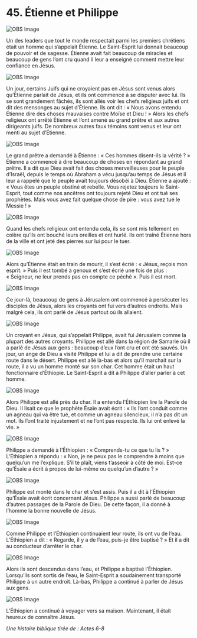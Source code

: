 # 45. Étienne et Philippe

![OBS Image](https://cdn.door43.org/obs/jpg/360px/obs-en-45-01.jpg)

Un des leaders que tout le monde respectait parmi les premiers chrétiens était un homme qui s’appelait Étienne. Le Saint-Esprit lui donnait beaucoup de pouvoir et de sagesse. Étienne avait fait beaucoup de miracles et beaucoup de gens l’ont cru quand il leur a enseigné comment mettre leur confiance en Jésus.

![OBS Image](https://cdn.door43.org/obs/jpg/360px/obs-en-45-02.jpg)

Un jour, certains Juifs qui ne croyaient pas en Jésus sont venus alors qu’Étienne parlait de Jésus, et ils ont commencé à se disputer avec lui. Ils se sont grandement fâchés, ils sont allés voir les chefs religieux juifs et ont dit des mensonges au sujet d’Étienne. Ils ont dit : « Nous avons entendu Étienne dire des choses mauvaises contre Moïse et Dieu ! » Alors les chefs religieux ont arrêté Étienne et l’ont amené au grand prêtre et aux autres dirigeants juifs. De nombreux autres faux témoins sont venus et leur ont menti au sujet d’Étienne.

![OBS Image](https://cdn.door43.org/obs/jpg/360px/obs-en-45-03.jpg)

Le grand prêtre a demandé à Étienne : « Ces hommes disent-ils la vérité ? » Étienne a commencé à dire beaucoup de choses en répondant au grand prêtre. Il a dit que Dieu avait fait des choses merveilleuses pour le peuple d’Israël, depuis le temps où Abraham a vécu jusqu’au temps de Jésus et il leur a rappelé que le peuple avait toujours désobéi à Dieu. Étienne a ajouté : « Vous êtes un peuple obstiné et rebelle. Vous rejetez toujours le Saint-Esprit, tout comme nos ancêtres ont toujours rejeté Dieu et ont tué ses prophètes. Mais vous avez fait quelque chose de pire : vous avez tué le Messie ! »

![OBS Image](https://cdn.door43.org/obs/jpg/360px/obs-en-45-04.jpg)

Quand les chefs religieux ont entendu cela, ils se sont mis tellement en colère qu’ils ont bouché leurs oreilles et ont hurlé. Ils ont traîné Étienne hors de la ville et ont jeté des pierres sur lui pour le tuer.

![OBS Image](https://cdn.door43.org/obs/jpg/360px/obs-en-45-05.jpg)

Alors qu’Étienne était en train de mourir, il s’est écrié : « Jésus, reçois mon esprit. » Puis il est tombé à genoux et s’est écrié une fois de plus : « Seigneur, ne leur prends pas en compte ce péché ». Puis il est mort.

![OBS Image](https://cdn.door43.org/obs/jpg/360px/obs-en-45-06.jpg)

Ce jour-là, beaucoup de gens à Jérusalem ont commencé à persécuter les disciples de Jésus, alors les croyants ont fui vers d’autres endroits. Mais malgré cela, ils ont parlé de Jésus partout où ils allaient.

![OBS Image](https://cdn.door43.org/obs/jpg/360px/obs-en-45-07.jpg)

Un croyant en Jésus, qui s’appelait Philippe, avait fui Jérusalem comme la plupart des autres croyants. Philippe est allé dans la région de Samarie où il a parlé de Jésus aux gens : beaucoup d’eux l’ont cru et ont été sauvés. Un jour, un ange de Dieu a visité Philippe et lui a dit de prendre une certaine route dans le désert. Philippe est allé là-bas et alors qu’il marchait sur la route, il a vu un homme monté sur son char. Cet homme était un haut fonctionnaire d’Éthiopie. Le Saint-Esprit a dit à Philippe d’aller parler à cet homme.

![OBS Image](https://cdn.door43.org/obs/jpg/360px/obs-en-45-08.jpg)

Alors Philippe est allé près du char. Il a entendu l’Éthiopien lire la Parole de Dieu. Il lisait ce que le prophète Ésaïe avait écrit : « Ils l’ont conduit comme un agneau qui va être tué, et comme un agneau silencieux, il n’a pas dit un mot. Ils l’ont traité injustement et ne l’ont pas respecté. Ils lui ont enlevé la vie. »

![OBS Image](https://cdn.door43.org/obs/jpg/360px/obs-en-45-09.jpg)

Philippe a demandé à l’Éthiopien : « Comprends-tu ce que tu lis ? » L’Éthiopien a répondu : « Non, je ne peux pas le comprendre à moins que quelqu’un me l’explique. S’il te plaît, viens t’asseoir à côté de moi. Est-ce qu’Ésaïe a écrit à propos de lui-même ou quelqu’un d’autre ? »

![OBS Image](https://cdn.door43.org/obs/jpg/360px/obs-en-45-10.jpg)

Philippe est monté dans le char et s’est assis. Puis il a dit à l’Éthiopien qu’Ésaïe avait écrit concernant Jésus. Philippe a aussi parlé de beaucoup d’autres passages de la Parole de Dieu. De cette façon, il a donné à l’homme la bonne nouvelle de Jésus.

![OBS Image](https://cdn.door43.org/obs/jpg/360px/obs-en-45-11.jpg)

Comme Philippe et l’Éthiopien continuaient leur route, ils ont vu de l’eau. L’Éthiopien a dit : « Regarde, il y a de l’eau, puis-je être baptisé ? » Et il a dit au conducteur d’arrêter le char.

![OBS Image](https://cdn.door43.org/obs/jpg/360px/obs-en-45-12.jpg)

Alors ils sont descendus dans l’eau, et Philippe a baptisé l’Éthiopien. Lorsqu’ils sont sortis de l’eau, le Saint-Esprit a soudainement transporté Philippe à un autre endroit. Là-bas, Philippe a continué à parler de Jésus aux gens.

![OBS Image](https://cdn.door43.org/obs/jpg/360px/obs-en-45-13.jpg)

L’Éthiopien a continué à voyager vers sa maison. Maintenant, il était heureux de connaître Jésus.

_Une histoire biblique tirée de : Actes 6-8_